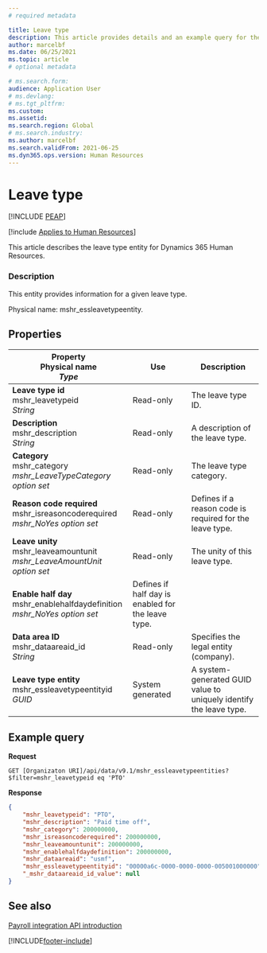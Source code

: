 ```yaml
---
# required metadata

title: Leave type
description: This article provides details and an example query for the leave type entity in Dynamics 365 Human Resources.
author: marcelbf
ms.date: 06/25/2021
ms.topic: article
# optional metadata

# ms.search.form: 
audience: Application User
# ms.devlang: 
# ms.tgt_pltfrm: 
ms.custom: 
ms.assetid: 
ms.search.region: Global
# ms.search.industry: 
ms.author: marcelbf
ms.search.validFrom: 2021-06-25
ms.dyn365.ops.version: Human Resources
---
```


# Leave type


[!INCLUDE [PEAP](../includes/peap-1.md)]

[!include [Applies to Human Resources](../includes/applies-to-hr.md)]

This article describes the leave type entity for Dynamics 365 Human Resources.

### Description

This entity provides information for a given leave type.

Physical name: mshr_essleavetypeentity.

## Properties

| Property</br>**Physical name**</br>***Type*** | Use | Description |
| --- | --- | --- |
| **Leave type id**</br>mshr_leavetypeid</br>*String* | Read-only | The leave type ID. |
| **Description**</br>mshr_description</br>*String* | Read-only | A description of the leave type. |
| **Category**</br>mshr_category</br>*mshr_LeaveTypeCategory option set* | Read-only | The leave type category. |
| **Reason code required**</br>mshr_isreasoncoderequired</br>*mshr_NoYes option set* | Read-only | Defines if a reason code is required for the leave type. |
| **Leave unity**</br>mshr_leaveamountunit</br>*mshr_LeaveAmountUnit option set* | Read-only | The unity of this leave type. |
| **Enable half day**</br>mshr_enablehalfdaydefinition</br>*mshr_NoYes option set* | Defines if half day is enabled for the leave type. |
| **Data area ID**</br>mshr_dataareaid_id</br>*String* | Read-only | Specifies the legal entity (company). |
| **Leave type entity**</br>mshr_essleavetypeentityid</br>*GUID* | System generated | A system-generated GUID value to uniquely identify the leave type. |

## Example query

**Request**

```http
GET [Organizaton URI]/api/data/v9.1/mshr_essleavetypeentities?$filter=mshr_leavetypeid eq 'PTO'
```

**Response**

```json
{
    "mshr_leavetypeid": "PTO",
    "mshr_description": "Paid time off",
    "mshr_category": 200000000,
    "mshr_isreasoncoderequired": 200000000,
    "mshr_leaveamountunit": 200000000,
    "mshr_enablehalfdaydefinition": 200000000,
    "mshr_dataareaid": "usmf",
    "mshr_essleavetypeentityid": "00000a6c-0000-0000-0000-005001000000",
    "_mshr_dataareaid_id_value": null
}
```

## See also

[Payroll integration API introduction](hr-admin-integration-payroll-api-introduction.md)

[!INCLUDE[footer-include](../includes/footer-banner.md)]
